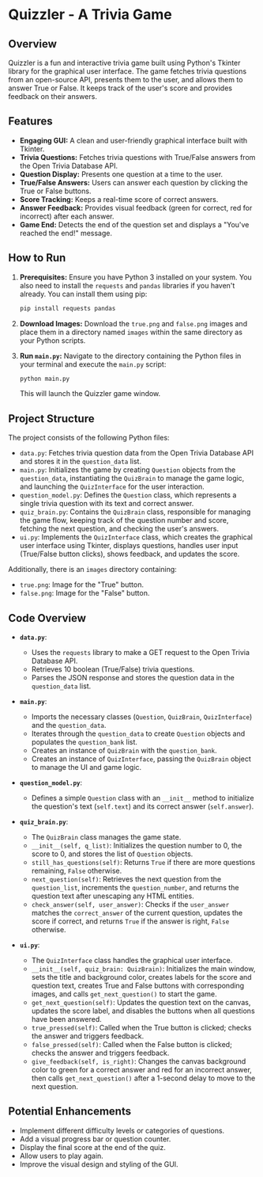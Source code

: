 # Quizzler - A Trivia Game

## Overview

Quizzler is a fun and interactive trivia game built using Python's Tkinter library for the graphical user interface. The game fetches trivia questions from an open-source API, presents them to the user, and allows them to answer True or False. It keeps track of the user's score and provides feedback on their answers.

## Features

* **Engaging GUI:** A clean and user-friendly graphical interface built with Tkinter.
* **Trivia Questions:** Fetches trivia questions with True/False answers from the Open Trivia Database API.
* **Question Display:** Presents one question at a time to the user.
* **True/False Answers:** Users can answer each question by clicking the True or False buttons.
* **Score Tracking:** Keeps a real-time score of correct answers.
* **Answer Feedback:** Provides visual feedback (green for correct, red for incorrect) after each answer.
* **Game End:** Detects the end of the question set and displays a "You've reached the end!" message.

## How to Run

1.  **Prerequisites:** Ensure you have Python 3 installed on your system. You also need to install the `requests` and `pandas` libraries if you haven't already. You can install them using pip:

    ```bash
    pip install requests pandas
    ```

2.  **Download Images:** Download the `true.png` and `false.png` images and place them in a directory named `images` within the same directory as your Python scripts.

3.  **Run `main.py`:** Navigate to the directory containing the Python files in your terminal and execute the `main.py` script:

    ```bash
    python main.py
    ```

    This will launch the Quizzler game window.

## Project Structure

The project consists of the following Python files:

* `data.py`: Fetches trivia question data from the Open Trivia Database API and stores it in the `question_data` list.
* `main.py`: Initializes the game by creating `Question` objects from the `question_data`, instantiating the `QuizBrain` to manage the game logic, and launching the `QuizInterface` for the user interaction.
* `question_model.py`: Defines the `Question` class, which represents a single trivia question with its text and correct answer.
* `quiz_brain.py`: Contains the `QuizBrain` class, responsible for managing the game flow, keeping track of the question number and score, fetching the next question, and checking the user's answers.
* `ui.py`: Implements the `QuizInterface` class, which creates the graphical user interface using Tkinter, displays questions, handles user input (True/False button clicks), shows feedback, and updates the score.

Additionally, there is an `images` directory containing:

* `true.png`: Image for the "True" button.
* `false.png`: Image for the "False" button.

## Code Overview

* **`data.py`**:
    * Uses the `requests` library to make a GET request to the Open Trivia Database API.
    * Retrieves 10 boolean (True/False) trivia questions.
    * Parses the JSON response and stores the question data in the `question_data` list.

* **`main.py`**:
    * Imports the necessary classes (`Question`, `QuizBrain`, `QuizInterface`) and the `question_data`.
    * Iterates through the `question_data` to create `Question` objects and populates the `question_bank` list.
    * Creates an instance of `QuizBrain` with the `question_bank`.
    * Creates an instance of `QuizInterface`, passing the `QuizBrain` object to manage the UI and game logic.

* **`question_model.py`**:
    * Defines a simple `Question` class with an `__init__` method to initialize the question's text (`self.text`) and its correct answer (`self.answer`).

* **`quiz_brain.py`**:
    * The `QuizBrain` class manages the game state.
    * `__init__(self, q_list)`: Initializes the question number to 0, the score to 0, and stores the list of `Question` objects.
    * `still_has_questions(self)`: Returns `True` if there are more questions remaining, `False` otherwise.
    * `next_question(self)`: Retrieves the next question from the `question_list`, increments the `question_number`, and returns the question text after unescaping any HTML entities.
    * `check_answer(self, user_answer)`: Checks if the `user_answer` matches the `correct_answer` of the current question, updates the score if correct, and returns `True` if the answer is right, `False` otherwise.

* **`ui.py`**:
    * The `QuizInterface` class handles the graphical user interface.
    * `__init__(self, quiz_brain: QuizBrain)`: Initializes the main window, sets the title and background color, creates labels for the score and question text, creates True and False buttons with corresponding images, and calls `get_next_question()` to start the game.
    * `get_next_question(self)`: Updates the question text on the canvas, updates the score label, and disables the buttons when all questions have been answered.
    * `true_pressed(self)`: Called when the True button is clicked; checks the answer and triggers feedback.
    * `false_pressed(self)`: Called when the False button is clicked; checks the answer and triggers feedback.
    * `give_feedback(self, is_right)`: Changes the canvas background color to green for a correct answer and red for an incorrect answer, then calls `get_next_question()` after a 1-second delay to move to the next question.

## Potential Enhancements

* Implement different difficulty levels or categories of questions.
* Add a visual progress bar or question counter.
* Display the final score at the end of the quiz.
* Allow users to play again.
* Improve the visual design and styling of the GUI.
